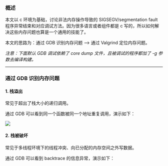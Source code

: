 ### 概述

本文以 c 环境为基础，讨论非法内存操作导致的 SIGSEGV/segmentation fault 程序异常结束和对应调试方法。因为很多语言或者组件都是 c 写的，所以如何解决这些内存问题也算是一个通用的技能了。

本文的思路为：通过 GDB 识别内存问题 --> 通过 Valgrind 定位内存问题。

*注意：下面默认 GDB 调试依赖了 core dump 文件，且被调试的程序都加了 -g 参数去编译构建。*

---

### 通过 GDB 识别内存问题

#### 1. 栈溢出

常见于超出了栈大小的递归调用。

通过 GDB 可以看到同一个函数被同一个地址重复调用，演示如下：

![](https://raw.githubusercontent.com/hsxhr-10/picture/master/栈溢出1.png)

#### 2. 栈被破坏

常见于多线程环境下的线程冲突、向已分配的内存空间之外写数据。

通过 GDB 可以看到 backtrace 的信息异常，演示如下：
